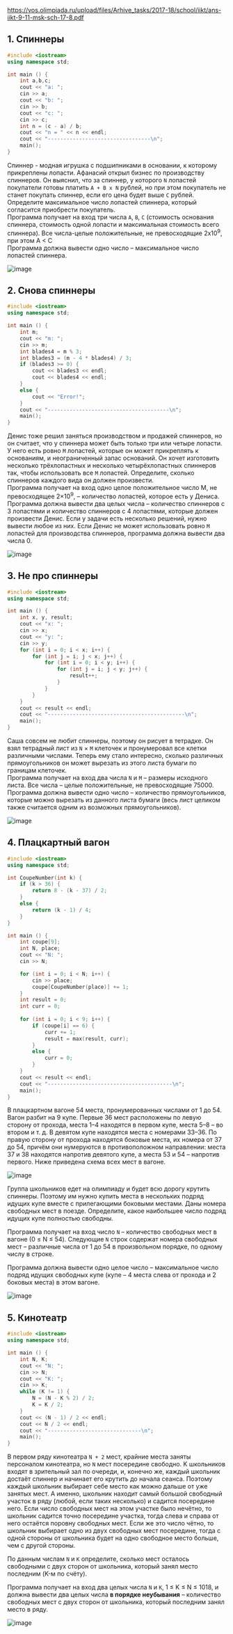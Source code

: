 https://vos.olimpiada.ru/upload/files/Arhive_tasks/2017-18/school/iikt/ans-iikt-9-11-msk-sch-17-8.pdf

## 1. Спиннеры
```c++
#include <iostream>
using namespace std;

int main () {
	int a,b,c;
	cout << "a: ";
	cin >> a;
	cout << "b: ";
	cin >> b;	
	cout << "c: ";
	cin >> c;
	int n = (c - a) / b;
	cout << "n = " << n << endl;
	cout << "---------------------------------\n";
	main();
}
```

Спиннер - модная игрушка с подшипниками в основании, к которому прикреплены лопасти. Афанасий открыл бизнес по производству спиннеров. Он выяснил, что за спиннер, у которого `N` лопастей покупатели готовы платить `A + B x N` рублей, но при этом покупатель не станет покупать спиннер, если его цена будет выше `C` рублей. Определите максимальное число лопастей спиннера, который согласится приобрести покупатель.
<br>
Программа получает на вход три числа `A`, `B`, `C` (стоимость основания спиннера, стоимость одной лопасти и максимальная стоимость всего спиннера). Все числа-целые положительные, не превосходящие 2х10<sup>9</sup>, при этом A < C
<br>
Программа должна вывести одно число – максимальное число лопастей спиннера.

![image](https://user-images.githubusercontent.com/70198995/208175844-36f5f5bc-a7cc-432d-8274-361c336933b6.png)

## 2. Снова спиннеры
```c++
#include <iostream>
using namespace std;

int main () {
	int m;
	cout << "m: ";
	cin >> m;
	int blades4 = m % 3;
	int blades3 = (m - 4 * blades4) / 3;
	if (blades3 >= 0) {
		cout << blades3 << endl;
		cout << blades4 << endl;
	}
	else {
		cout << "Error!";
	}
	cout << "---------------------------------------\n";
	main();
}
```

Денис тоже решил заняться производством и продажей спиннеров, но он считает, что у спиннера может быть только три или четыре лопасти. У него есть ровно `M` лопастей, которые он может прикреплять к основаниям, и неограниченный запас оснований. Он хочет изготовить несколько трёхлопастных и несколько четырёхлопастных спиннеров так, чтобы использовать все `M` лопастей. Определите, сколько спиннеров каждого вида он должен произвести.
<br>
Программа получает на вход одно целое положительное число M, не превосходящее 2×10<sup>9</sup>, – количество лопастей, которое есть у Дениса.
<br>
Программа должна вывести два целых числа – количество спиннеров с 3 лопастями и количество спиннеров с 4 лопастями, которые должен произвести Денис. Если у задачи есть несколько решений, нужно вывести любое из них. Если Денис не может использовать ровно `M` лопастей для производства спиннеров, программа должна вывести два числа 0.

![image](https://user-images.githubusercontent.com/70198995/208176380-4e67d9e5-06ef-4a4e-b669-6ee0756e7d46.png)

## 3. Не про спиннеры
```c++
#include <iostream>
using namespace std;

int main () {
	int x, y, result;
	cout << "x: ";
	cin >> x;
	cout << "y: ";
	cin >> y;
	for (int i = 0; i < x; i++) {
		for (int j = i; j < x; j++) {
			for (int i = 0; i < y; i++) {
				for (int j = i; j < y; j++) {
					result++;
				}
			}
		}
	}
	cout << result << endl;
	cout << "--------------------------------------------\n";
	main();
}
```

Саша совсем не любит спиннеры, поэтому он рисует в тетрадке. Он взял тетрадный лист из `N` × `M` клеточек и пронумеровал все клетки различными числами. Теперь ему стало интересно, сколько различных прямоугольников он может вырезать из этого листа бумаги по границам клеточек.
<br>
Программа получает на вход два числа `N` и `M` – размеры исходного листа. Все числа – целые положительные, не превосходящие 75000.
<br>
Программа должна вывести одно число – количество прямоугольников, которые можно вырезать из данного листа бумаги (весь лист целиком также считается одним из возможных прямоугольников).

![image](https://user-images.githubusercontent.com/70198995/208176949-820e5277-ea01-4c9a-acca-c1c83205c93c.png)

## 4. Плацкартный вагон
```c++
#include <iostream>
using namespace std;

int CoupeNumber(int k) {
	if (k > 36) {
		return 8 - (k - 37) / 2;
	}
	else {
		return (k - 1) / 4;
	}
}

int main () {
	int coupe[9];
	int N, place;
	cout << "N: ";
	cin >> N;

	for (int i = 0; i < N; i++) {
		cin >> place;
		coupe[CoupeNumber(place)] += 1;
	}
	int result = 0;
	int curr = 0;
	
	for (int i = 0; i < 9; i++) {
		if (coupe[i] == 6) {
			curr += 1;
			result = max(result, curr);
		}
		else {
			curr = 0;
		}
	}
	cout << result << endl;
	cout << "----------------------------------------\n";
	main();
}
```

В плацкартном вагоне 54 места, пронумерованных числами от 1 до 54. Вагон разбит на 9 купе. Первые 36 мест расположены по левую сторону от прохода, места 1–4 находятся в первом купе, места 5–8 – во втором и т. д. В девятом купе находятся места с номерами 33–36. По правую сторону от прохода находятся боковые места, их номера от 37 до 54, причём они нумеруются в противоположном направлении: места 37 и 38 находятся напротив девятого купе, а места 53 и 54 – напротив первого. Ниже приведена схема всех мест в вагоне.

![image](https://user-images.githubusercontent.com/70198995/208177105-4bd32e6a-37ed-4c2f-acb8-25ffc56c06de.png)

Группа школьников едет на олимпиаду и будет всю дорогу крутить спиннеры. Поэтому им нужно купить места в нескольких подряд идущих купе вместе с прилегающими боковыми местами. Даны номера свободных мест в поезде. Определите, какое наибольшее число подряд идущих купе полностью свободны.

Программа получает на вход число `N` – количество свободных мест в вагоне (0 ≤ N ≤ 54). Следующие `N` строк содержат номера свободных мест – различные числа от 1 до 54 в произвольном порядке, по одному числу в строке.

Программа должна вывести одно целое число – максимальное число подряд идущих свободных купе (купе – 4 места слева от прохода и 2 боковых места) в этом вагоне.

![image](https://user-images.githubusercontent.com/70198995/208177202-706840dd-ad00-4096-a100-53ec18ab333e.png)

## 5. Кинотеатр
```c++
#include <iostream>
using namespace std;

int main () {
	int N, K;
	cout << "N: ";
	cin >> N;
	cout << "K: ";
	cin >> K;
	while (K != 1) {
		N = (N - K % 2) / 2;
		K = K / 2;
	}
	cout << (N - 1) / 2 << endl;
	cout << N / 2 << endl;
	cout << "------------------------------\n";
	main();
}
```

В первом ряду кинотеатра `N + 2` мест, крайние места заняты персоналом кинотеатра, но `N` мест посередине свободно. K школьников входят в зрительный зал по очереди, и, конечно же, каждый школьник достаёт спиннер и начинает его крутить до начала сеанса. Поэтому каждый школьник выбирает себе место как можно дальше от уже занятых мест. А именно, школьник находит самый большой свободный участок в ряду (любой, если таких несколько) и садится посередине него. Если число свободных мест на этом участке было нечётно, то школьник садится точно посередине участка, тогда слева и справа от него остаётся поровну свободных мест. Если же это число чётно, то школьник выбирает одно из двух свободных мест посередине, тогда с одной стороны от школьника будет на одно свободное место больше, чем с другой стороны.

По данным числам `N` и `K` определите, сколько мест осталось свободными с двух сторон от школьника, который занял место последним (K-м по счёту).

Программа получает на вход два целых числа `N` и `K`, 1 ≤ K ≤ N ≤ 1018, и должна вывести два целых числа **в порядке неубывания** – количество свободных мест с двух сторон от школьника, который последним занял место в ряду.

![image](https://user-images.githubusercontent.com/70198995/208177582-cafb7992-721a-4220-a010-071225474fdb.png)

